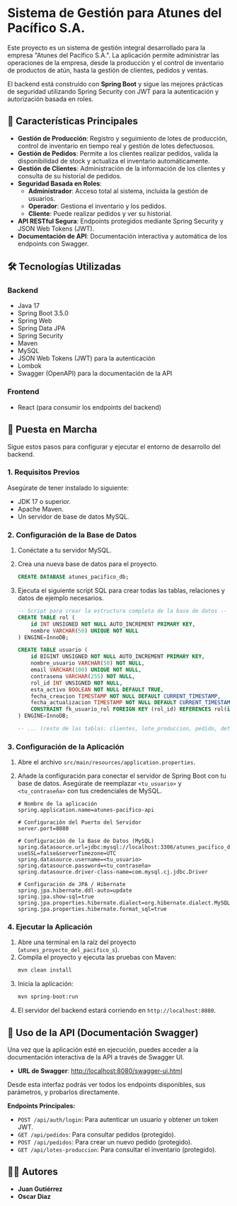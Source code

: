 # Sistema de Gestión para Atunes del Pacífico S.A.

Este proyecto es un sistema de gestión integral desarrollado para la empresa "Atunes del Pacífico S.A.". La aplicación permite administrar las operaciones de la empresa, desde la producción y el control de inventario de productos de atún, hasta la gestión de clientes, pedidos y ventas.

El backend está construido con **Spring Boot** y sigue las mejores prácticas de seguridad utilizando Spring Security con JWT para la autenticación y autorización basada en roles.

## 📜 Características Principales

* **Gestión de Producción**: Registro y seguimiento de lotes de producción, control de inventario en tiempo real y gestión de lotes defectuosos.
* **Gestión de Pedidos**: Permite a los clientes realizar pedidos, valida la disponibilidad de stock y actualiza el inventario automáticamente.
* **Gestión de Clientes**: Administración de la información de los clientes y consulta de su historial de pedidos.
* **Seguridad Basada en Roles**:
    * **Administrador**: Acceso total al sistema, incluida la gestión de usuarios.
    * **Operador**: Gestiona el inventario y los pedidos.
    * **Cliente**: Puede realizar pedidos y ver su historial.
* **API RESTful Segura**: Endpoints protegidos mediante Spring Security y JSON Web Tokens (JWT).
* **Documentación de API**: Documentación interactiva y automática de los endpoints con Swagger.

## 🛠️ Tecnologías Utilizadas

### Backend
* Java 17
* Spring Boot 3.5.0
* Spring Web
* Spring Data JPA
* Spring Security
* Maven
* MySQL
* JSON Web Tokens (JWT) para la autenticación
* Lombok
* Swagger (OpenAPI) para la documentación de la API

### Frontend
* React (para consumir los endpoints del backend)

## 🚀 Puesta en Marcha

Sigue estos pasos para configurar y ejecutar el entorno de desarrollo del backend.

### 1. Requisitos Previos

Asegúrate de tener instalado lo siguiente:
* JDK 17 o superior.
* Apache Maven.
* Un servidor de base de datos MySQL.

### 2. Configuración de la Base de Datos

1.  Conéctate a tu servidor MySQL.
2.  Crea una nueva base de datos para el proyecto.
    ```sql
    CREATE DATABASE atunes_pacifico_db;
    ```
3.  Ejecuta el siguiente script SQL para crear todas las tablas, relaciones y datos de ejemplo necesarios.

    ```sql
    -- Script para crear la estructura completa de la base de datos --
    CREATE TABLE rol (
        id INT UNSIGNED NOT NULL AUTO_INCREMENT PRIMARY KEY,
        nombre VARCHAR(50) UNIQUE NOT NULL
    ) ENGINE=InnoDB;

    CREATE TABLE usuario (
        id BIGINT UNSIGNED NOT NULL AUTO_INCREMENT PRIMARY KEY,
        nombre_usuario VARCHAR(50) NOT NULL,
        email VARCHAR(100) UNIQUE NOT NULL,
        contrasena VARCHAR(255) NOT NULL,
        rol_id INT UNSIGNED NOT NULL,
        esta_activo BOOLEAN NOT NULL DEFAULT TRUE,
        fecha_creacion TIMESTAMP NOT NULL DEFAULT CURRENT_TIMESTAMP,
        fecha_actualizacion TIMESTAMP NOT NULL DEFAULT CURRENT_TIMESTAMP ON UPDATE CURRENT_TIMESTAMP,
        CONSTRAINT fk_usuario_rol FOREIGN KEY (rol_id) REFERENCES rol(id)
    ) ENGINE=InnoDB;

    -- ... (resto de las tablas: clientes, lote_produccion, pedido, detalles_pedido) ...
    ```

### 3. Configuración de la Aplicación

1.  Abre el archivo `src/main/resources/application.properties`.
2.  Añade la configuración para conectar el servidor de Spring Boot con tu base de datos. Asegúrate de reemplazar `<tu_usuario>` y `<tu_contraseña>` con tus credenciales de MySQL.

    ```properties
    # Nombre de la aplicación
    spring.application.name=atunes-pacifico-api

    # Configuración del Puerto del Servidor
    server.port=8080

    # Configuración de la Base de Datos (MySQL)
    spring.datasource.url=jdbc:mysql://localhost:3306/atunes_pacifico_db?useSSL=false&serverTimezone=UTC
    spring.datasource.username=<tu_usuario>
    spring.datasource.password=<tu_contraseña>
    spring.datasource.driver-class-name=com.mysql.cj.jdbc.Driver

    # Configuración de JPA / Hibernate
    spring.jpa.hibernate.ddl-auto=update
    spring.jpa.show-sql=true
    spring.jpa.properties.hibernate.dialect=org.hibernate.dialect.MySQLDialect
    spring.jpa.properties.hibernate.format_sql=true
    ```

### 4. Ejecutar la Aplicación

1.  Abre una terminal en la raíz del proyecto (`atunes_proyecto_del_pacifico_s`).
2.  Compila el proyecto y ejecuta las pruebas con Maven:
    ```bash
    mvn clean install
    ```
3.  Inicia la aplicación:
    ```bash
    mvn spring-boot:run
    ```
4.  El servidor del backend estará corriendo en `http://localhost:8080`.

## 📖 Uso de la API (Documentación Swagger)

Una vez que la aplicación esté en ejecución, puedes acceder a la documentación interactiva de la API a través de Swagger UI.

* **URL de Swagger**: [http://localhost:8080/swagger-ui.html](http://localhost:8080/swagger-ui.html)

Desde esta interfaz podrás ver todos los endpoints disponibles, sus parámetros, y probarlos directamente.

**Endpoints Principales:**
* `POST /api/auth/login`: Para autenticar un usuario y obtener un token JWT.
* `GET /api/pedidos`: Para consultar pedidos (protegido).
* `POST /api/pedidos`: Para crear un nuevo pedido (protegido).
* `GET /api/lotes-produccion`: Para consultar el inventario (protegido).

## 👨‍💻 Autores

* **Juan Gutiérrez**
* **Oscar Diaz**